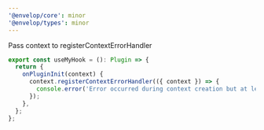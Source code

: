 ```yaml
---
'@envelop/core': minor
'@envelop/types': minor
---
```


Pass context to registerContextErrorHandler

```ts
export const useMyHook = (): Plugin => {
  return {
    onPluginInit(context) {
      context.registerContextErrorHandler(({ context }) => {
        console.error('Error occurred during context creation but at least I have the  context so far', context);
      });
    },
  };
};
```
